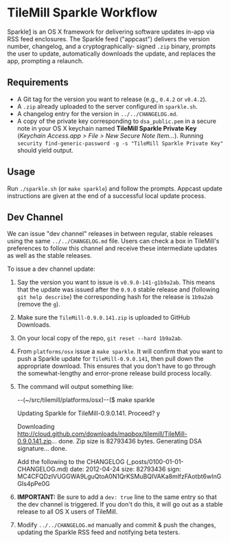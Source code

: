 # TileMill Sparkle Workflow

Sparkle[1] is an OS X framework for delivering software updates in-app via RSS feed enclosures.
The Sparkle feed ("appcast") delivers the version number, changelog, and a cryptographically-
signed `.zip` binary, prompts the user to update, automatically downloads the update,
and replaces the app, prompting a relaunch.

## Requirements

 * A Git tag for the version you want to release (e.g., `0.4.2` or `v0.4.2`).
 * A `.zip` already uploaded to the server configured in `sparkle.sh`.
 * A changelog entry for the version in `../../CHANGELOG.md`.
 * A copy of the private key corresponding to `dsa_public.pem` in a secure note in your OS X
   keychain named **TileMill Sparkle Private Key** (*Keychain Access.app > File > New Secure
   Note Item...*). Running `security find-generic-password -g -s "TileMill Sparkle Private
   Key"` should yield output.

## Usage

Run `./sparkle.sh` (or `make sparkle`) and follow the prompts. Appcast update instructions
are given at the end of a successful local update process.

## Dev Channel

We can issue "dev channel" releases in between regular, stable releases using the same
`../../CHANGELOG.md` file. Users can check a box in TileMill's preferences to follow
this channel and receive these intermediate updates as well as the stable releases.

To issue a dev channel update:

 1. Say the version you want to issue is `v0.9.0-141-g1b9a2ab`. This means that the update
 was issued after the `0.9.0` stable release and (following `git help describe`) the
 corresponding hash for the release is `1b9a2ab` (remove the `g`).
 1. Make sure the `TileMill-0.9.0.141.zip` is uploaded to GitHub Downloads.
 1. On your local copy of the repo, `git reset --hard 1b9a2ab`.
 1. From `platforms/osx` issue a `make sparkle`. It will confirm that you want to push a
 Sparkle update for `TileMill-0.9.0.141`, then pull down the appropriate download. This
 ensures that you don't have to go through the somewhat-lengthy and error-prone release
 build process locally.
 1. The command will output something like:
 
     --(~/src/tilemill/platforms/osx)--($ make sparkle
     
     Updating Sparkle for TileMill-0.9.0.141. Proceed? y
     
     Downloading http://cloud.github.com/downloads/mapbox/tilemill/TileMill-0.9.0.141.zip... done.
     Zip size is 82793436 bytes.
     Generating DSA signature... done.
     
     Add the following to the CHANGELOG (_posts/0100-01-01-CHANGELOG.md)
         date: 2012-04-24
         size: 82793436
         sign: MC4CFQDzIVUGGWA9LguQtoA0N1QrKSMuBQIVAKa8mlfzFAotbt6wInGGIs4pPe0G
 
 1. **IMPORTANT:** Be sure to add a `dev: true` line to the same entry so that the dev
 channel is triggered. If you don't do this, it will go out as a stable release to all
 OS X users of TileMill.
 1. Modify `../../CHANGELOG.md` manually and commit & push the changes, updating the 
 Sparkle RSS feed and notifying beta testers.

[1]: http://sparkle.andymatuschak.org/
